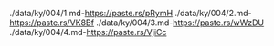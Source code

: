 ./data/ky/004/1.md-https://paste.rs/pRymH
./data/ky/004/2.md-https://paste.rs/VK8Bf
./data/ky/004/3.md-https://paste.rs/wWzDU
./data/ky/004/4.md-https://paste.rs/VjiCc